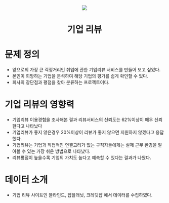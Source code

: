 <div align=center>
<img src="https://search.pstatic.net/common/?src=http%3A%2F%2Fblogfiles.naver.net%2FMjAyMzAzMDNfNTQg%2FMDAxNjc3ODExMjgwMDk4.1qqNB7rbemzt5-mqAzB-AzGJrnFJUlkJbWFJ95ui3rIg.3RIFwGR4idcHvt21n4O4DGkO5fg4Zh7Cm_5lpR66Mr0g.PNG.kjn5680%2FKakaoTalk_20230303_114045825_01.png&type=sc960_832"></a>

# 기업 리뷰
</div>


# 문제 정의

- 앞으로의 가장 큰 걱정거리인 취업에 관한 기업리뷰 서비스를 만들어 보고 싶었다.
- 본인이 희망하는 기업을 분석하여 해당 기업의 평가를 쉽게 확인할 수 있다.
- 회사의 장단점과 평점을 찾아 분류하는 프로젝트이다.

# 기업 리뷰의 영향력

- 기업리뷰 이용경험을 조사해본 결과 리뷰서비스의 신뢰도는 62%이상이 매우 신뢰한다고 나타났다
- 기업리뷰가 좋지 않은경우 20%이상이 리뷰가 좋지 않으면 지원하지 않겠다고 응답했다.
- 기업리뷰는 기업과 직접적인 연결고리가 없는 구직자들에게는 실제 근무 환경을 알아볼 수 있는 가장 쉬운 방법으로 나타났다.
- 리뷰평점이 높을수록 기업의 가치도 높다고 예측할 수 있다는 결과가 나왔다.

# 데이터 소개

- 기업 리뷰 사이트인 블라인드, 잡플래닛, 크레딧잡 에서 데이터를 수집하였다.
